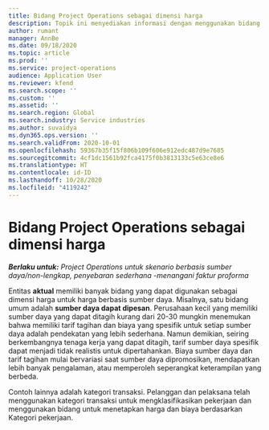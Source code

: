 ```yaml
---
title: Bidang Project Operations sebagai dimensi harga
description: Topik ini menyediakan informasi dengan menggunakan bidang sebagai dimensi harga di Dynamics 365 Project operations.
author: rumant
manager: AnnBe
ms.date: 09/18/2020
ms.topic: article
ms.prod: ''
ms.service: project-operations
audience: Application User
ms.reviewer: kfend
ms.search.scope: ''
ms.custom: ''
ms.assetid: ''
ms.search.region: Global
ms.search.industry: Service industries
ms.author: suvaidya
ms.dyn365.ops.version: ''
ms.search.validFrom: 2020-10-01
ms.openlocfilehash: 59367b35f15f806b109f606e912edc487d9e7685
ms.sourcegitcommit: 4cf1dc1561b92fca4175f0b3813133c5e63ce8e6
ms.translationtype: HT
ms.contentlocale: id-ID
ms.lasthandoff: 10/28/2020
ms.locfileid: "4119242"
---
```

# <a name="project-operations-fields-as-pricing-dimensions"></a>Bidang Project Operations sebagai dimensi harga

_**Berlaku untuk:** Project Operations untuk skenario berbasis sumber daya/non-lengkap, penyebaran sederhana -menangani faktur proforma_

Entitas **aktual** memiliki banyak bidang yang dapat digunakan sebagai dimensi harga untuk harga berbasis sumber daya. Misalnya, satu bidang umum adalah **sumber daya dapat dipesan**. Perusahaan kecil yang memiliki sumber daya yang dapat ditagih kurang dari 20-30 mungkin menemukan bahwa memiliki tarif tagihan dan biaya yang spesifik untuk setiap sumber daya adalah pendekatan yang lebih sederhana. Namun demikian, seiring berkembangnya tenaga kerja yang dapat ditagih, tarif sumber daya spesifik dapat menjadi tidak realistis untuk dipertahankan. Biaya sumber daya dan tarif tagihan mulai bervariasi saat sumber daya dipromosikan, mendapatkan lebih banyak pengalaman, atau memperoleh seperangkat keterampilan yang berbeda. 

Contoh lainnya adalah kategori transaksi. Pelanggan dan pelaksana telah menggunakan kategori transaksi untuk mengklasifikasikan pekerjaan dan menggunakan bidang untuk menetapkan harga dan biaya berdasarkan Kategori pekerjaan.
